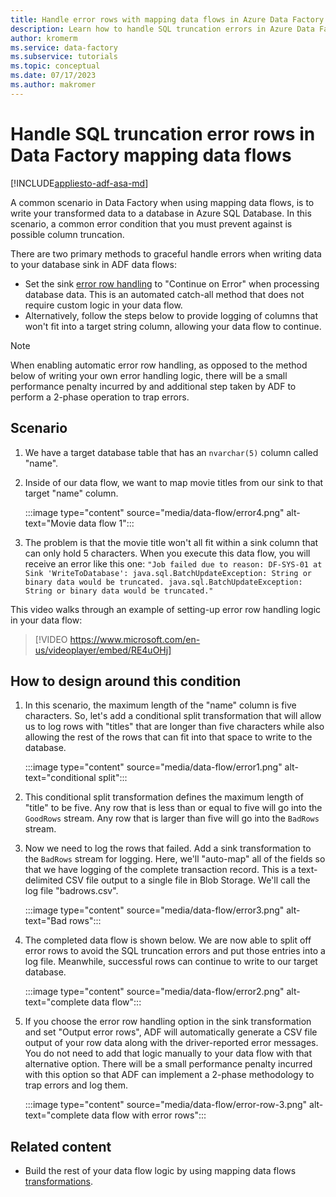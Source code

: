 ```yaml
---
title: Handle error rows with mapping data flows in Azure Data Factory
description: Learn how to handle SQL truncation errors in Azure Data Factory using mapping data flows.
author: kromerm
ms.service: data-factory
ms.subservice: tutorials
ms.topic: conceptual
ms.date: 07/17/2023
ms.author: makromer
---
```


# Handle SQL truncation error rows in Data Factory mapping data flows

[!INCLUDE[appliesto-adf-asa-md](includes/appliesto-adf-asa-md.md)]

A common scenario in Data Factory when using mapping data flows, is to write your transformed data to a database in Azure SQL Database. In this scenario, a common error condition that you must prevent against is possible column truncation.

There are two primary methods to graceful handle errors when writing data to your database sink in ADF data flows:

* Set the sink [error row handling](./connector-azure-sql-database.md#error-row-handling) to "Continue on Error" when processing database data. This is an automated catch-all method that does not require custom logic in your data flow.
* Alternatively, follow the steps below to provide logging of columns that won't fit into a target string column, allowing your data flow to continue.

> [!NOTE]
> When enabling automatic error row handling, as opposed to the method below of writing your own error handling logic, there will be a small performance penalty incurred by and additional step taken by ADF to perform a 2-phase operation to trap errors.

## Scenario

1. We have a target database table that has an ```nvarchar(5)``` column called "name".

2. Inside of our data flow, we want to map movie titles from our sink to that target "name" column.

    :::image type="content" source="media/data-flow/error4.png" alt-text="Movie data flow 1":::
    
3. The problem is that the movie title won't all fit within a sink column that can only hold 5 characters. When you execute this data flow, you will receive an error like this one: ```"Job failed due to reason: DF-SYS-01 at Sink 'WriteToDatabase': java.sql.BatchUpdateException: String or binary data would be truncated. java.sql.BatchUpdateException: String or binary data would be truncated."```

This video walks through an example of setting-up error row handling logic in your data flow:
> [!VIDEO https://www.microsoft.com/en-us/videoplayer/embed/RE4uOHj]

## How to design around this condition

1. In this scenario, the maximum length of the "name" column is five characters. So, let's add a conditional split transformation that will allow us to log rows with "titles" that are longer than five characters while also allowing the rest of the rows that can fit into that space to write to the database.

    :::image type="content" source="media/data-flow/error1.png" alt-text="conditional split":::

2. This conditional split transformation defines the maximum length of "title" to be five. Any row that is less than or equal to five will go into the ```GoodRows``` stream. Any row that is larger than five will go into the ```BadRows``` stream.

3. Now we need to log the rows that failed. Add a sink transformation to the ```BadRows``` stream for logging. Here, we'll "auto-map" all of the fields so that we have logging of the complete transaction record. This is a text-delimited CSV file output to a single file in Blob Storage. We'll call the log file "badrows.csv".

    :::image type="content" source="media/data-flow/error3.png" alt-text="Bad rows":::
    
4. The completed data flow is shown below. We are now able to split off error rows to avoid the SQL truncation errors and put those entries into a log file. Meanwhile, successful rows can continue to write to our target database.

    :::image type="content" source="media/data-flow/error2.png" alt-text="complete data flow":::

5. If you choose the error row handling option in the sink transformation and set "Output error rows", ADF will automatically generate a CSV file output of your row data along with the driver-reported error messages. You do not need to add that logic manually to your data flow with that alternative option. There will be a small performance penalty incurred with this option so that ADF can implement a 2-phase methodology to trap errors and log them.

    :::image type="content" source="media/data-flow/error-row-3.png" alt-text="complete data flow with error rows":::

## Related content

* Build the rest of your data flow logic by using mapping data flows [transformations](concepts-data-flow-overview.md).
